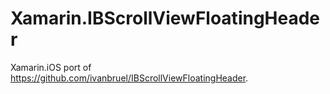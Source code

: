 # Xamarin.IBScrollViewFloatingHeader
Xamarin.iOS port of https://github.com/ivanbruel/IBScrollViewFloatingHeader.
